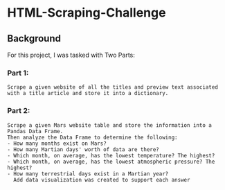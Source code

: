 # HTML-Scraping-Challenge

## Background
  For this project, I was tasked with Two Parts:
  ### Part 1: 
    Scrape a given website of all the titles and preview text associated with a title article and store it into a dictionary.

  ### Part 2:
    Scrape a given Mars website table and store the information into a Pandas Data Frame.
    Then analyze the Data Frame to determine the following:
    - How many months exist on Mars? 
    - How many Martian days' worth of data are there? 
    - Which month, on average, has the lowest temperature? The highest? 
    - Which month, on average, has the lowest atmospheric pressure? The highest? 
    - How many terrestrial days exist in a Martian year?
      Add data visualization was created to support each answer
